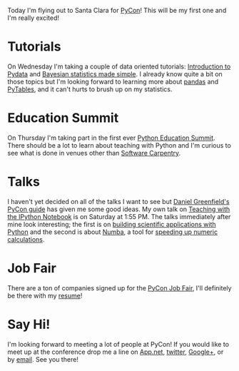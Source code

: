 Today I'm flying out to Santa Clara for [PyCon][]! This will be my first one
and I'm really excited!

# Tutorials

On Wednesday I'm taking a couple of data oriented tutorials:
[Introduction to Pydata][pydata] and  [Bayesian statistics made simple][bayes].
I already know quite a bit on those topics but I'm looking forward to learning
more about [pandas][] and  [PyTables][], and it can't hurts to brush up on
my statistics.

# Education Summit

On Thursday I'm taking part in the first ever
[Python Education Summit][edu summit]. There should be a lot to learn about
teaching with Python and I'm curious to see what is done in venues other than
[Software Carpentry][].

# Talks

I haven't yet decided on all of the talks I want to see but
[Daniel Greenfield's][pydanny] [PyCon guide][] has given me some good ideas.
My own talk on [Teaching with the IPython Notebook][my talk] is on Saturday
at 1:55 PM. The talks immediately after mine look interesting; the first is on
[building scientific applications with Python][scipy apps] and the second
is about [Numba][numba talk], a tool for
[speeding up numeric calculations][numba].

# Job Fair

There are a ton of companies signed up for the [PyCon Job Fair][], I'll
definitely be there with my [resume][]!

# Say Hi!

I'm looking forward to meeting a lot of people at PyCon! If you would
like to meet up at the conference drop me a line on [App.net][], [twitter][],
[Google+][], or by [email][]. See you there!

[PyCon]: https://us.pycon.org/2013/
[pydata]: https://us.pycon.org/2013/schedule/presentation/28/
[bayes]: https://us.pycon.org/2013/schedule/presentation/21/
[pandas]: http://pandas.pydata.org/
[PyTables]: http://www.pytables.org/moin
[edu summit]: https://us.pycon.org/2013/events/edusummit/
[Software Carpentry]: http://software-carpentry.org
[pydanny]: http://pydanny.com
[PyCon guide]: http://pydanny.com/beginners-guide-pycon-2013-part-2.html
[my talk]: https://us.pycon.org/2013/schedule/presentation/122/
[scipy apps]: https://us.pycon.org/2013/schedule/presentation/67/
[numba talk]: https://us.pycon.org/2013/schedule/presentation/130/
[numba]: http://numba.pydata.org/
[PyCon Job Fair]: https://us.pycon.org/2013/sponsors/jobs/
[resume]: http://penandpantsdotcom.files.wordpress.com/2013/03/mrdavis_resume.pdf
[twitter]: https://twitter.com/jiffyclub
[App.net]: https://alpha.app.net/jiffyclub
[Google+]: http://gplus.to/jiffyclub
[email]: mailto:jiffyclub@gmail.com
